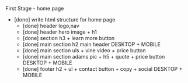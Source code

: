 First Stage - home page
- [done] write html structure for home page
  - [done] header logo,nav
  - [done] header hero image + h1
  - [done] section h3 + learn more button
  - [done] main section h2 main header DESKTOP + MOBILE
  - [done] main section uls + vine video + price button
  - [done] main section adams pic + h5 + quote + price button DESKTOP + MOBILE
  - [done] footer h2 + ul + contact button + copy + social DESKTOP + MOBILE
